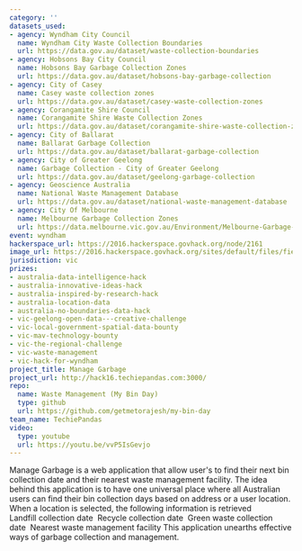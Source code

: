 ```yaml
---
category: ''
datasets_used:
- agency: Wyndham City Council
  name: Wyndham City Waste Collection Boundaries
  url: https://data.gov.au/dataset/waste-collection-boundaries
- agency: Hobsons Bay City Council
  name: Hobsons Bay Garbage Collection Zones
  url: https://data.gov.au/dataset/hobsons-bay-garbage-collection
- agency: City of Casey
  name: Casey waste collection zones
  url: https://data.gov.au/dataset/casey-waste-collection-zones
- agency: Corangamite Shire Council
  name: Corangamite Shire Waste Collection Zones
  url: https://data.gov.au/dataset/corangamite-shire-waste-collection-zones
- agency: City of Ballarat
  name: Ballarat Garbage Collection
  url: https://data.gov.au/dataset/ballarat-garbage-collection
- agency: City of Greater Geelong
  name: Garbage Collection - City of Greater Geelong
  url: https://data.gov.au/dataset/geelong-garbage-collection
- agency: Geoscience Australia
  name: National Waste Management Database
  url: https://data.gov.au/dataset/national-waste-management-database
- agency: City Of Melbourne
  name: Melbourne Garbage Collection Zones
  url: https://data.melbourne.vic.gov.au/Environment/Melbourne-Garbage-Collection-Zones/dmpt-2xdw
event: wyndham
hackerspace_url: https://2016.hackerspace.govhack.org/node/2161
image_url: https://2016.hackerspace.govhack.org/sites/default/files/field/image/Screen%20Shot%202016-07-31%20at%203.44.16%20PM.png
jurisdiction: vic
prizes:
- australia-data-intelligence-hack
- australia-innovative-ideas-hack
- australia-inspired-by-research-hack
- australia-location-data
- australia-no-boundaries-data-hack
- vic-geelong-open-data---creative-challenge
- vic-local-government-spatial-data-bounty
- vic-mav-technology-bounty
- vic-the-regional-challenge
- vic-waste-management
- vic-hack-for-wyndham
project_title: Manage Garbage
project_url: http://hack16.techiepandas.com:3000/
repo:
  name: Waste Management (My Bin Day)
  type: github
  url: https://github.com/getmetorajesh/my-bin-day
team_name: TechiePandas
video:
  type: youtube
  url: https://youtu.be/vvP5IsGevjo
---
```


Manage Garbage is a web application that allow user's to find their next bin collection date and their nearest waste management facility.
The idea behind this application is to have one universal place where all Australian users can find their bin collection days based on address or a user location.
When a location is selected, the following information is retrieved 
Landfill collection date 
Recycle collection date 
Green waste collection date 
Nearest waste management facility
This application unearths effective ways of garbage collection and management.